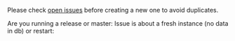 Please check [open issues](https://github.com/daptin/daptin/issues) before creating a new one to avoid
duplicates.

Are you running a release or master: 
Issue is about a fresh instance (no data in db) or restart:
